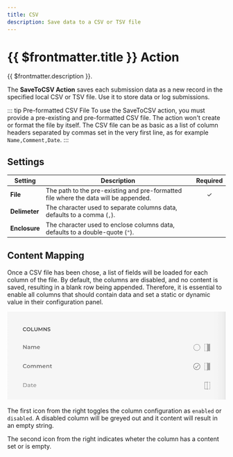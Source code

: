 ```yaml
---
title: CSV
description: Save data to a CSV or TSV file
---
```


# {{ $frontmatter.title }} Action

{{ $frontmatter.description }}.

The **SaveToCSV Action** saves each submission data as a new record in the specified local CSV or TSV file. Use it to store data or log submissions.

::: tip Pre-formatted CSV File
To use the SaveToCSV action, you must provide a pre-existing and pre-formatted CSV file. The action won't create or format the file by itself. The CSV file can be as basic as a list of column headers separated by commas set in the very first line, as for example `Name,Comment,Date`.
:::

## Settings

| Setting | Description | Required |
| ------- | ----------- | :------: |
| **File** | The path to the pre-existing and pre-formatted file where the data will be appended. | &#x2713; |
| **Delimeter** | The character used to separate columns data, defaults to a comma (`,`). |
| **Enclosure** | The character used to enclose columns data, defaults to a double-quote (`"`). |

## Content Mapping

Once a CSV file has been chose, a list of fields will be loaded for each column of the file. By default, the columns are disabled, and no content is saved, resulting in a blank row being appended. Therefore, it is essential to enable all columns that should contain data and set a static or dynamic value in their configuration panel.

![SaveTo Action Mapping](./assets/action-saveto-mapping.webp)

The first icon from the right toggles the column configuration as `enabled` or `disabled`. A disabled column will be greyed out and it content will result in an empty string.

The second icon from the right indicates wheter the column has a content set or is empty.
